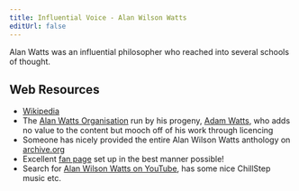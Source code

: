 ```yaml
---
title: Influential Voice - Alan Wilson Watts
editUrl: false
---
```


Alan Watts was an influential philosopher who reached into several schools of thought.

## Web Resources

* [Wikipedia](https://en.wikipedia.org/wiki/Alan_Watts)
* The [Alan Watts Organisation](https://alanwatts.org/) run by his progeny, [Adam Watts](http://www.adamwattsofficial.com/), who adds no value to the content but mooch off of his work through licencing
* Someone has nicely provided the entire Alan Wilson Watts anthology on [archive.org](https://archive.org/details/alanwattscollection)
* Excellent [fan page](https://deoxy.org/watts.htm) set up in the best manner possible!
* Search for [Alan Wilson Watts on YouTube](https://www.youtube.com/results?search_query=alan+watts), has some nice ChillStep music etc.
